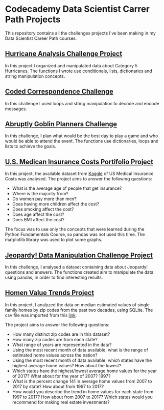 # Codecademy Data Scientist Carrer Path Projects

This repository contains all the challenges projects I've been making in my Data Scientist Career Path courses.

## [Hurricane Analysis Challenge Project](https://github.com/paola-yumi-m/codeCademy_projects/blob/main/hurricane_analysis_project.ipynb)

In this project I organized and manipulated data about Category 5 Hurricanes.
The functions I wrote use conditionals, lists, dictionaries and string manipulation concepts.

## [Coded Correspondence Challenge](https://github.com/paola-yumi-m/codecademy_projects/blob/main/coded_correspondence.ipynb)

In this challenge I used loops and string manipulation to decode and encode messages.

## [Abruptly Goblin Planners Challenge](https://github.com/paola-yumi-m/codecademy_projects/blob/main/abruplty_goblins_planner.ipynb)

In this challenge, I plan what would be the best day to play a game and who would be able to attend the event.
The functions use dictionaries, loops and lists to achieve the goals.

## [U.S. Medican Insurance Costs Portifolio Project](https://github.com/paola-yumi-m/codecademy_projects/blob/main/us_medical_insurance_costs/us_medical_insurance_costs.ipynb)

In this project, the available dataset from [Kaggle](https://www.kaggle.com/mirichoi0218/insurance) of US Medical Insurance Costs was analysed. The project aims to answer the following questions:

  - What is the average age of people that get insurance?
  - Where is the majority from?
  - Do women pay more than men?
  - Does having more children affect the cost?
  - Does smoking affect the cost?
  - Does age affect the cost?
  - Does BMI affect the cost?
 
The focus was to use only the concepts that were learned during the Python Fundamentals Course, so pandas was not used this time. 
The matplotlib library was used to plot some graphs.

## [Jeopardy! Data Manipulation Challenge Project](https://github.com/paola-yumi-m/codecademy_projects/blob/main/jeopardy/jeopardy.ipynb)

In this challenge, I analysed a dataset containing data about Jeopardy! questions and answers. 
The functions created aim to manipulate the data using pandas, in order to find interesting results.

## [Homen Value Trends Project](https://github.com/paola-yumi-m/codecademy_projects/blob/main/zip_codes.sqbpro)

In this project, I analyzed the data on median estimated values of single family homes by zip codes from the past two decades, using SQLite.
The csv file was imported from this [link](https://drive.google.com/file/d/1Ew2rS1O_Mu5dUh59rlVw9IhCy_xrwftk/view).

The project aims to answer the following questions:

  - How many distinct zip codes are in this dataset?
  - How many zip codes are from each state?
  - What range of years are represented in the data?
  - Using the most recent month of data available, what is the range of estimated home values across the nation?
  - Using the most recent month of data available, which states have the highest average home values? How about the lowest?
  - Which states have the highest/lowest average home values for the year of 2017? What about for the year of 2007? 1997?
  - What is the percent change 141 in average home values from 2007 to 2017 by state? How about from 1997 to 2017?
  - How would you describe the trend in home values for each state from 1997 to 2017? How about from 2007 to 2017? Which states would you recommend for making real estate investments?

